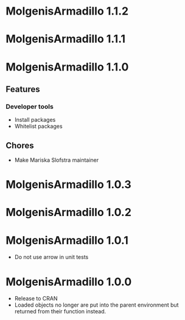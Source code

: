 # MolgenisArmadillo 1.1.2

# MolgenisArmadillo 1.1.1

# MolgenisArmadillo 1.1.0
## Features
### Developer tools
- Install packages
- Whitelist packages
## Chores
- Make Mariska Slofstra maintainer


# MolgenisArmadillo 1.0.3

# MolgenisArmadillo 1.0.2

# MolgenisArmadillo 1.0.1

* Do not use arrow in unit tests

# MolgenisArmadillo 1.0.0

* Release to CRAN
* Loaded objects no longer are put into the parent environment but
returned from their function instead.

